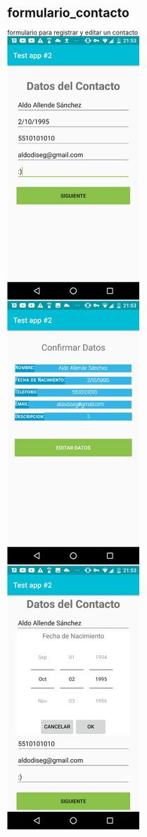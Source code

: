 # formulario_contacto
formulario para registrar y editar un contacto
<br/>
<img src="https://github.com/InvedAllens/formulario_contacto/blob/master/screenshots/Screenshot_2020-06-06-21-53-18.jpg" alt="drawing" width="300"/>
<img src="https://github.com/InvedAllens/formulario_contacto/blob/master/screenshots/Screenshot_2020-06-06-21-53-27.jpg" alt="drawing" width="300"/>
<img src="https://github.com/InvedAllens/formulario_contacto/blob/master/screenshots/Screenshot_2020-06-06-21-53-56.jpg" alt="drawing" width="300"/>


